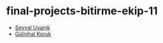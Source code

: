 # final-projects-bitirme-ekip-11
- [Şevval Uyanık](https://github.com/sevvaluyanik)
- [Gülnihal Koruk](https://github.com/gulnihalk)
